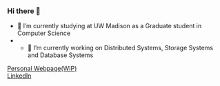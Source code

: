 ### Hi there 👋

- 🌱 I’m currently studying at UW Madison as a Graduate student in Computer Science
- - 🔭 I’m currently working on Distributed Systems, Storage Systems and Database Systems

[Personal Webpage(WIP)](https://divy9881.github.io/)
<br/>
[LinkedIn](https://www.linkedin.com/in/divy9881)

